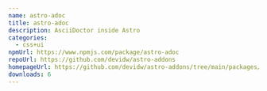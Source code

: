 ```yaml
---
name: astro-adoc
title: astro-adoc
description: AsciiDoctor inside Astro
categories:
  - css+ui
npmUrl: https://www.npmjs.com/package/astro-adoc
repoUrl: https://github.com/devidw/astro-addons
homepageUrl: https://github.com/devidw/astro-addons/tree/main/packages/astro-adoc#readme
downloads: 6
---
```

